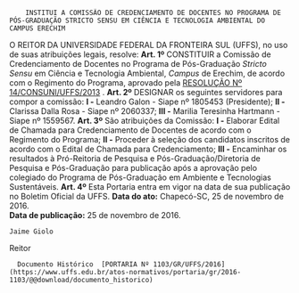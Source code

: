         INSTITUI A COMISSÃO DE CREDENCIAMENTO DE DOCENTES NO PROGRAMA DE PÓS-GRADUAÇÃO STRICTO SENSU EM CIÊNCIA E TECNOLOGIA AMBIENTAL DO CAMPUS ERECHIM  

 O REITOR DA UNIVERSIDADE FEDERAL DA FRONTEIRA SUL (UFFS), no uso de suas atribuições legais, resolve:   **Art. 1º** CONSTITUIR a Comissão de Credenciamento de Docentes no Programa de Pós-Graduação *Stricto Sensu* em Ciência e Tecnologia Ambiental, *Campus* de Erechim, de acordo com o Regimento do Programa, aprovado pela [RESOLUÇÃO Nº 14/CONSUNI/UFFS/2013](https://www.uffs.edu.br/atos-normativos/resolucao/consuni/2013-0014)  .   **Art. 2º** DESIGNAR os seguintes servidores para compor a comissão: **I -** Leandro Galon - Siape nº 1805453 (Presidente); **II -** Clarissa Dalla Rosa - Siape nº 2060337; **III -** Marilia Teresinha Hartmann - Siape nº 1559567.   **Art. 3º** São atribuições da Comissão: **I -** Elaborar Edital de Chamada para Credenciamento de Docentes de acordo com o Regimento do Programa; **II -** Proceder à seleção dos candidatos inscritos de acordo com o Edital de Chamada para Credenciamento; **III -** Encaminhar os resultados à Pró-Reitoria de Pesquisa e Pós-Graduação/Diretoria de Pesquisa e Pós-Graduação para publicação após a aprovação pelo colegiado do Programa de Pós-Graduação em Ambiente e Tecnologias Sustentáveis.   **Art. 4º** Esta Portaria entra em vigor na data de sua publicação no Boletim Oficial da UFFS.      **Data do ato:** Chapecó-SC, 25 de novembro de 2016.   
 **Data de publicação:**  25 de novembro de 2016. 

    Jaime Giolo   
 Reitor 

      Documento Histórico  [PORTARIA Nº 1103/GR/UFFS/2016](https://www.uffs.edu.br/atos-normativos/portaria/gr/2016-1103/@@download/documento_historico)     
      